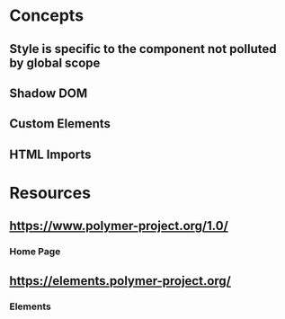 # Concepts
## Style is specific to the component not polluted by global scope
## Shadow DOM
## Custom Elements
## HTML Imports
# Resources
## https://www.polymer-project.org/1.0/
### Home Page
## https://elements.polymer-project.org/
### Elements
